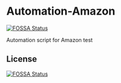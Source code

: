 # Automation-Amazon
[![FOSSA Status](https://app.fossa.com/api/projects/git%2Bgithub.com%2FRonit712%2FAutomation-Amazon.svg?type=shield)](https://app.fossa.com/projects/git%2Bgithub.com%2FRonit712%2FAutomation-Amazon?ref=badge_shield)

Automation script for Amazon test


## License
[![FOSSA Status](https://app.fossa.com/api/projects/git%2Bgithub.com%2FRonit712%2FAutomation-Amazon.svg?type=large)](https://app.fossa.com/projects/git%2Bgithub.com%2FRonit712%2FAutomation-Amazon?ref=badge_large)